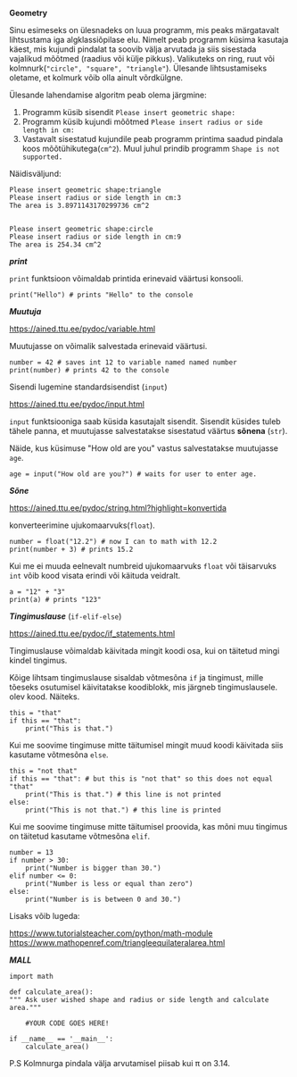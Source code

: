 **Geometry**

Sinu esimeseks on ülesnadeks on luua programm, mis peaks märgatavalt lihtsustama iga algklassiõpilase elu.
Nimelt peab programm küsima kasutaja käest, mis kujundi pindalat ta soovib välja arvutada ja siis sisestada vajalikud
mõõtmed (raadius või külje pikkus). Valikuteks on ring, ruut või kolmnurk(``"circle", "square", "triangle"``).
Ülesande lihtsustamiseks oletame, et kolmurk võib olla ainult võrdkülgne.

Ülesande lahendamise algoritm peab olema järgmine:

1) Programm küsib sisendit ``Please insert geometric shape:``
2) Programm küsib kujundi mõõtmed ``Please insert radius or side length in cm:``
3) Vastavalt sisestatud kujundile peab programm printima saadud pindala koos mõõtühikutega(``cm^2``). 
Muul juhul prindib programm ``Shape is not supported.``


Näidisväljund:
    
    Please insert geometric shape:triangle
    Please insert radius or side length in cm:3
    The area is 3.8971143170299736 cm^2
    
    
    Please insert geometric shape:circle
    Please insert radius or side length in cm:9
    The area is 254.34 cm^2
    
***print***

``print`` funktsioon võimaldab printida erinevaid väärtusi konsooli.

    print("Hello") # prints "Hello" to the console

***Muutuja***

<https://ained.ttu.ee/pydoc/variable.html>

Muutujasse on võimalik salvestada erinevaid väärtusi.


    number = 42 # saves int 12 to variable named named number
    print(number) # prints 42 to the console

Sisendi lugemine standardsisendist (``input``)

<https://ained.ttu.ee/pydoc/input.html>

``input`` funktsiooniga saab küsida kasutajalt sisendit. Sisendit
küsides tuleb tähele panna, et muutujasse salvestatakse sisestatud
väärtus **sõnena** (``str``).

Näide, kus küsimuse "How old are you" vastus salvestatakse muutujasse ``age``.


    age = input("How old are you?") # waits for user to enter age.

***Sõne***

<https://ained.ttu.ee/pydoc/string.html?highlight=konvertida>

konverteerimine ujukomaarvuks(``float``).

    number = float("12.2") # now I can to math with 12.2
    print(number + 3) # prints 15.2

Kui me ei muuda eelnevalt numbreid ujukomaarvuks ``float`` või
täisarvuks ``int`` võib kood visata erindi või käituda veidralt.

    a = "12" + "3"
    print(a) # prints "123"

***Tingimuslause*** (``if-elif-else``)
 
 <https://ained.ttu.ee/pydoc/if_statements.html>

Tingimuslause võimaldab käivitada mingit koodi osa, kui on täitetud
mingi kindel tingimus.

Kõige lihtsam tingimuslause sisaldab võtmesõna ``if`` ja tingimust,
mille tõeseks osutumisel käivitatakse koodiblokk, mis järgneb tingimuslausele.
olev kood. Näiteks.

    this = "that"
    if this == "that":
        print("This is that.")

Kui me soovime tingimuse mitte täitumisel mingit muud koodi käivitada
siis kasutame võtmesõna ``else``.

    this = "not that"
    if this == "that": # but this is "not that" so this does not equal "that"
        print("This is that.") # this line is not printed
    else:
        print("This is not that.") # this line is printed

Kui me soovime tingimuse mitte täitumisel proovida, kas mõni muu
tingimus on täitetud kasutame võtmesõna ``elif``.

    number = 13
    if number > 30:
        print("Number is bigger than 30.")
    elif number <= 0:
        print("Number is less or equal than zero")
    else:
        print("Number is is between 0 and 30.")
        
Lisaks võib lugeda: 

https://www.tutorialsteacher.com/python/math-module
https://www.mathopenref.com/triangleequilateralarea.html


        
***MALL***

    import math
    
    def calculate_area():
    """ Ask user wished shape and radius or side length and calculate area."""
    
        #YOUR CODE GOES HERE!
    
    if __name__ == '__main__':
        calculate_area()



P.S Kolmnurga pindala välja arvutamisel piisab kui π on 3.14.